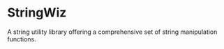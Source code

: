 # StringWiz
 A string utility library offering a comprehensive set of string manipulation functions.
